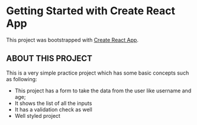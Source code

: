 # Getting Started with Create React App

This project was bootstrapped with [Create React App](https://github.com/facebook/create-react-app).

## ABOUT THIS PROJECT

This is a very simple practice project which has some basic concepts such as following:
 - This project has a form to take the data from the user like username and age;
 - It shows the list of all the inputs
 - It has a validation check as well
 - Well styled project
